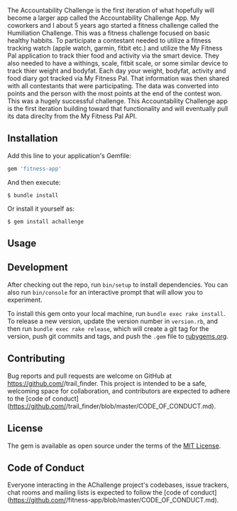 The Accountability Challenge is the first iteration of what hopefully will become a larger app called the Accountability Challenge App.  My coworkers and I about 5 years ago started a fitness challenge called the Humiliation Challenge.  This was a fitness challenge focused on basic healthy habbits.  To participate a contestant needed to utilize a fitness tracking watch (apple watch, garmin, fitbit etc.) and utilize the My Fitness Pal application to track thier food and activity via the smart device.  They also needed to have a withings, scale, fitbit scale, or some similar device to track thier weight and bodyfat.  Each day your weight, bodyfat, activity and food diary got tracked via My Fitness Pal.  That information was then shared with all contestants that were participating.  The data was converted into points and the person with the most points at the end of the contest won.  This was a hugely successful challenge.  This Accountability Challenge app is the first iteration building toward that functionality and will eventually pull its data direclty from the My Fitness Pal API.

## Installation

Add this line to your application's Gemfile:

```ruby
gem 'fitness-app'
```

And then execute:

    $ bundle install

Or install it yourself as:

    $ gem install achallenge

## Usage



## Development

After checking out the repo, run `bin/setup` to install dependencies. You can also run `bin/console` for an interactive prompt that will allow you to experiment.

To install this gem onto your local machine, run `bundle exec rake install`. To release a new version, update the version number in `version.rb`, and then run `bundle exec rake release`, which will create a git tag for the version, push git commits and tags, and push the `.gem` file to [rubygems.org](https://rubygems.org).

## Contributing

Bug reports and pull requests are welcome on GitHub at https://github.com/<github satodd1967>/trail_finder. This project is intended to be a safe, welcoming space for collaboration, and contributors are expected to adhere to the [code of conduct](https://github.com/<github satodd1967e>/trail_finder/blob/master/CODE_OF_CONDUCT.md).


## License

The gem is available as open source under the terms of the [MIT License](https://opensource.org/licenses/MIT).

## Code of Conduct

Everyone interacting in the AChallenge project's codebases, issue trackers, chat rooms and mailing lists is expected to follow the [code of conduct](https://github.com/<github satodd1967>/fitness-app/blob/master/CODE_OF_CONDUCT.md).